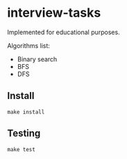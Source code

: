 # interview-tasks

Implemented for educational purposes.

Algorithms list:

- Binary search
- BFS
- DFS

## Install

```
make install
```

## Testing

```
make test
```
